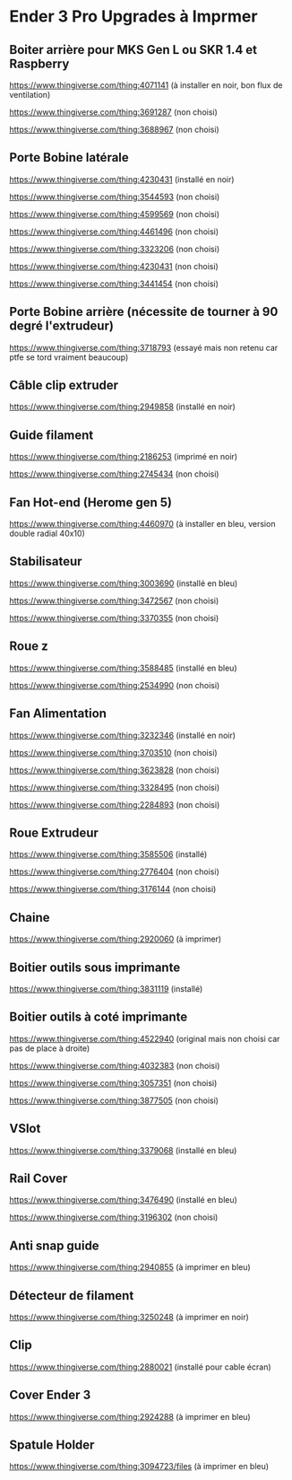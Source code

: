 # Ender 3 Pro Upgrades à Imprmer

## Boiter arrière pour MKS Gen L ou SKR 1.4 et Raspberry
https://www.thingiverse.com/thing:4071141 (à installer en noir, bon flux de ventilation)

https://www.thingiverse.com/thing:3691287 (non choisi)

https://www.thingiverse.com/thing:3688967 (non choisi)


## Porte Bobine latérale

https://www.thingiverse.com/thing:4230431 (installé en noir)

https://www.thingiverse.com/thing:3544593 (non choisi)

https://www.thingiverse.com/thing:4599569 (non choisi)

https://www.thingiverse.com/thing:4461496 (non choisi)

https://www.thingiverse.com/thing:3323206 (non choisi)

https://www.thingiverse.com/thing:4230431 (non choisi)

https://www.thingiverse.com/thing:3441454 (non choisi)


## Porte Bobine arrière (nécessite de tourner à 90 degré l'extrudeur)
https://www.thingiverse.com/thing:3718793 (essayé mais non retenu car ptfe se tord vraiment beaucoup)


##  Câble clip extruder
https://www.thingiverse.com/thing:2949858 (installé en noir)


## Guide filament
https://www.thingiverse.com/thing:2186253 (imprimé en noir)

https://www.thingiverse.com/thing:2745434 (non choisi)


##  Fan Hot-end (Herome gen 5)

https://www.thingiverse.com/thing:4460970 (à installer en bleu, version double radial 40x10)


## Stabilisateur
https://www.thingiverse.com/thing:3003690 (installé en bleu)

https://www.thingiverse.com/thing:3472567 (non choisi)

https://www.thingiverse.com/thing:3370355 (non choisi)


## Roue z
https://www.thingiverse.com/thing:3588485 (installé en bleu)

https://www.thingiverse.com/thing:2534990 (non choisi)


## Fan Alimentation
https://www.thingiverse.com/thing:3232346 (installé en noir)

https://www.thingiverse.com/thing:3703510 (non choisi)

https://www.thingiverse.com/thing:3623828 (non choisi)

https://www.thingiverse.com/thing:3328495 (non choisi)

https://www.thingiverse.com/thing:2284893 (non choisi)


## Roue Extrudeur
https://www.thingiverse.com/thing:3585506 (installé)

https://www.thingiverse.com/thing:2776404 (non choisi)

https://www.thingiverse.com/thing:3176144 (non choisi)


## Chaine
https://www.thingiverse.com/thing:2920060 (à imprimer)


## Boitier outils sous imprimante
https://www.thingiverse.com/thing:3831119 (installé)


## Boitier outils à coté imprimante
https://www.thingiverse.com/thing:4522940 (original mais non choisi car pas de place à droite) 

https://www.thingiverse.com/thing:4032383 (non choisi)

https://www.thingiverse.com/thing:3057351 (non choisi)

https://www.thingiverse.com/thing:3877505 (non choisi)


## VSlot
https://www.thingiverse.com/thing:3379068 (installé en bleu)


## Rail Cover
https://www.thingiverse.com/thing:3476490 (installé en bleu)

https://www.thingiverse.com/thing:3196302 (non choisi)


## Anti snap guide 
https://www.thingiverse.com/thing:2940855 (à imprimer en bleu)


## Détecteur de filament
https://www.thingiverse.com/thing:3250248 (à imprimer en noir)


## Clip
https://www.thingiverse.com/thing:2880021 (installé pour cable écran)


## Cover Ender 3
https://www.thingiverse.com/thing:2924288 (à imprimer en bleu)


## Spatule Holder
https://www.thingiverse.com/thing:3094723/files (à imprimer en bleu)
